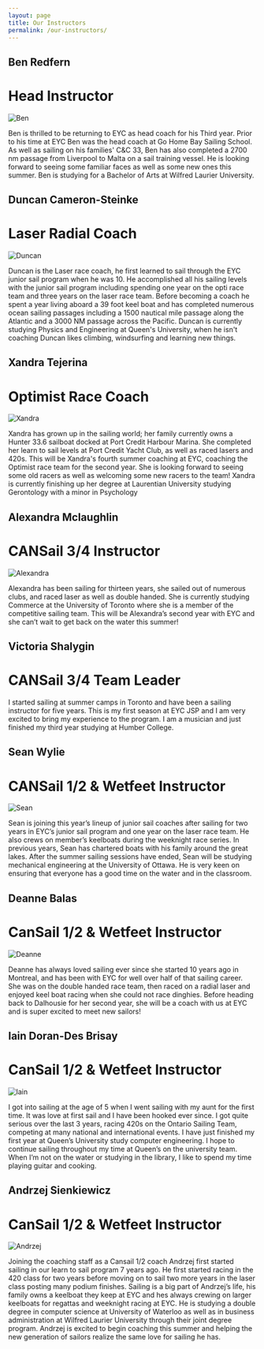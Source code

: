 ```yaml
---
layout: page
title: Our Instructors
permalink: /our-instructors/
---
```


## Ben Redfern
# Head Instructor
![Ben](/assets/our-team/ben.jpg)

Ben is thrilled to be returning to EYC as head coach for his Third year. Prior to his time at EYC Ben was the head coach at Go Home Bay Sailing School. As well as sailing on his families' C&C 33, Ben has also completed a 2700 nm passage from Liverpool to Malta on a sail training vessel. He is looking forward to seeing some familiar faces as well as some new ones this summer. Ben is studying for a Bachelor of Arts at Wilfred Laurier University.

## Duncan Cameron-Steinke
# Laser Radial Coach
![Duncan](/assets/our-team/duncan.jpg)

Duncan is the Laser race coach, he first learned to sail through the EYC junior sail program when he was 10. He accomplished all his sailing levels with the junior sail program including spending one year on the opti race team and three years on the laser race team. Before becoming a coach he spent a year living aboard a 39 foot keel boat and has completed numerous ocean sailing passages including a 1500 nautical mile passage along the Atlantic and a 3000 NM passage across the Pacific. Duncan is currently studying Physics and Engineering at Queen's University, when he isn't coaching Duncan likes climbing, windsurfing and learning new things.

## Xandra Tejerina
# Optimist Race Coach
![Xandra](/assets/our-team/xandra.jpg)

Xandra has grown up in the sailing world; her family currently owns a Hunter 33.6 sailboat docked at Port Credit Harbour Marina. She completed her learn to sail levels at Port Credit Yacht Club, as well as raced lasers and 420s. This will be Xandra's fourth summer coaching at EYC, coaching the Optimist race team for the second year. She is looking forward to seeing some old racers as well as welcoming some new racers to the team! Xandra is currently finishing up her degree at Laurentian University studying Gerontology with a minor in Psychology

## Alexandra Mclaughlin
# CANSail 3/4 Instructor
![Alexandra](/assets/our-team/alexandra.jpg)

Alexandra has been sailing for thirteen years, she sailed out of numerous clubs, and raced laser as well as double handed. She is currently studying Commerce at the University of Toronto where she is a member of the competitive sailing team. This will be Alexandra’s second year with EYC and she can’t wait to get back on the water this summer!

## Victoria Shalygin
# CANSail 3/4 Team Leader

I started sailing at summer camps in Toronto and have been a sailing instructor for five years. This is
my first season at EYC JSP and I am very excited to bring my experience to the program. I am a
musician and just finished my third year studying at Humber College.

## Sean Wylie
# CANSail 1/2 & Wetfeet Instructor
![Sean](/assets/our-team/sean.jpg)

Sean is joining this year’s lineup of junior sail coaches after sailing for two years in EYC’s junior sail program and one year on the laser race team. He also crews on member’s keelboats during the weeknight race series. In previous years, Sean has chartered boats with his family around the great lakes. After the summer sailing sessions have ended, Sean will be studying mechanical engineering at the University of Ottawa. He is very keen on ensuring that everyone has a good time on the water and in the classroom.

## Deanne Balas
# CanSail 1/2 & Wetfeet Instructor
![Deanne](/assets/our-team/deanne.jpg)

Deanne has always loved sailing ever since she started 10 years ago in Montreal, and has been with EYC for well over half of that sailing career. She was on the double handed race team, then raced on a radial laser and enjoyed keel boat racing when she could not race dinghies. Before heading back to Dalhousie for her second year, she will be a coach with us at EYC and is super excited to meet new sailors!

## Iain Doran-Des Brisay
# CanSail 1/2 & Wetfeet Instructor
![Iain](/assets/our-team/iain.jpg)

I got into sailing at the age of 5 when I went sailing with my aunt for the first time.  It was love at first sail and I have been hooked ever since.  I got quite serious over the last 3 years, racing 420s on the Ontario Sailing Team, competing at many national and international events.  I have just finished my first year at Queen’s University study computer engineering.   I hope to continue sailing throughout my time at Queen’s on the university team.  When I’m not on the water or studying in the library, I like to spend my time playing guitar and cooking. 

## Andrzej Sienkiewicz
# CanSail 1/2 & Wetfeet Instructor
![Andrzej](/assets/our-team/andrzej.jpg)

Joining the coaching staff as a Cansail 1/2 coach Andrzej first started sailing in our learn to sail program 7 years ago. He first started racing in the 420 class for two years before moving on to sail two more years in the laser class posting many podium finishes. Sailing is a big part of Andrzej’s life, his family owns a keelboat they keep at EYC and hes always crewing on larger keelboats for regattas and weeknight racing at EYC. He is studying a double degree in computer science at University of Waterloo as well as in business administration at Wilfred Laurier University through their joint degree program. Andrzej is excited to begin coaching this summer and helping the new generation of sailors realize the same love for sailing he has.

